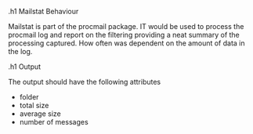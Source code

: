 .h1 Mailstat Behaviour

Mailstat is part of the procmail package. IT would be used to process the procmail log and report on the filtering providing a neat summary of the processing captured. How often was dependent on the amount of data in the log.

.h1 Output

The output should have the following attributes

* folder
* total size
* average size
* number of messages

